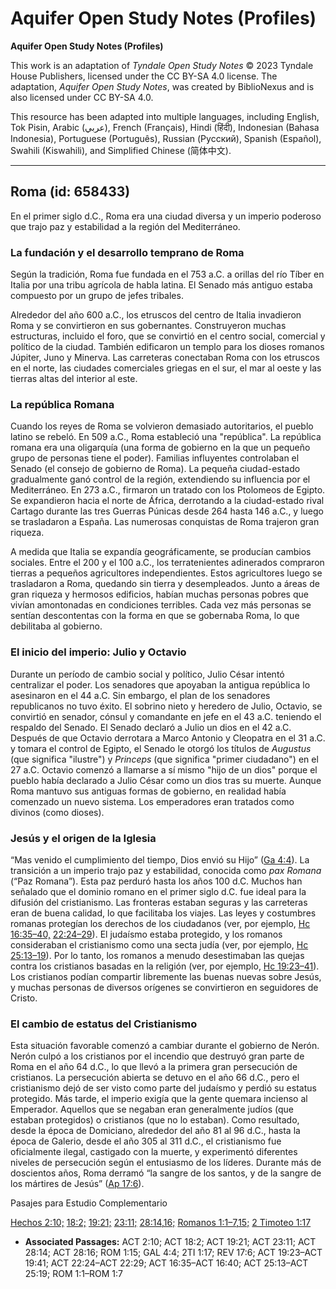 # Aquifer Open Study Notes (Profiles)

**Aquifer Open Study Notes (Profiles)**

This work is an adaptation of *Tyndale Open Study Notes* © 2023 Tyndale House Publishers, licensed under the CC BY\-SA 4\.0 license. The adaptation, *Aquifer Open Study Notes*, was created by BiblioNexus and is also licensed under CC BY\-SA 4\.0\.

This resource has been adapted into multiple languages, including English, Tok Pisin, Arabic (عربي), French (Français), Hindi (हिंदी), Indonesian (Bahasa Indonesia), Portuguese (Português), Russian (Русский), Spanish (Español), Swahili (Kiswahili), and Simplified Chinese (简体中文).



--------------------------------

## Roma (id: 658433)

En el primer siglo d.C., Roma era una ciudad diversa y un imperio poderoso que trajo paz y estabilidad a la región del Mediterráneo.

### La fundación y el desarrollo temprano de Roma

Según la tradición, Roma fue fundada en el 753 a.C. a orillas del río Tíber en Italia por una tribu agrícola de habla latina. El Senado más antiguo estaba compuesto por un grupo de jefes tribales.

Alrededor del año 600 a.C., los etruscos del centro de Italia invadieron Roma y se convirtieron en sus gobernantes. Construyeron muchas estructuras, incluido el foro, que se convirtió en el centro social, comercial y político de la ciudad. También edificaron un templo para los dioses romanos Júpiter, Juno y Minerva. Las carreteras conectaban Roma con los etruscos en el norte, las ciudades comerciales griegas en el sur, el mar al oeste y las tierras altas del interior al este.

### La república Romana

Cuando los reyes de Roma se volvieron demasiado autoritarios, el pueblo latino se rebeló. En 509 a.C., Roma estableció una "república". La república romana era una oligarquía (una forma de gobierno en la que un pequeño grupo de personas tiene el poder). Familias influyentes controlaban el Senado (el consejo de gobierno de Roma). La pequeña ciudad\-estado gradualmente ganó control de la región, extendiendo su influencia por el Mediterráneo. En 273 a.C., firmaron un tratado con los Ptolomeos de Egipto. Se expandieron hacia el norte de África, derrotando a la ciudad\-estado rival Cartago durante las tres Guerras Púnicas desde 264 hasta 146 a.C., y luego se trasladaron a España. Las numerosas conquistas de Roma trajeron gran riqueza.

A medida que Italia se expandía geográficamente, se producían cambios sociales. Entre el 200 y el 100 a.C., los terratenientes adinerados compraron tierras a pequeños agricultores independientes. Estos agricultores luego se trasladaron a Roma, quedando sin tierra y desempleados. Junto a áreas de gran riqueza y hermosos edificios, habían muchas personas pobres que vivían amontonadas en condiciones terribles. Cada vez más personas se sentían descontentas con la forma en que se gobernaba Roma, lo que debilitaba al gobierno.

### El inicio del imperio: Julio y Octavio

Durante un período de cambio social y político, Julio César intentó centralizar el poder. Los senadores que apoyaban la antigua república lo asesinaron en el 44 a.C. Sin embargo, el plan de los senadores republicanos no tuvo éxito. El sobrino nieto y heredero de Julio, Octavio, se convirtió en senador, cónsul y comandante en jefe en el 43 a.C. teniendo el respaldo del Senado. El Senado declaró a Julio un dios en el 42 a.C. Después de que Octavio derrotara a Marco Antonio y Cleopatra en el 31 a.C. y tomara el control de Egipto, el Senado le otorgó los títulos de *Augustus* (que significa "ilustre") y *Princeps* (que significa "primer ciudadano") en el 27 a.C. Octavio comenzó a llamarse a sí mismo "hijo de un dios" porque el pueblo había declarado a Julio César como un dios tras su muerte. Aunque Roma mantuvo sus antiguas formas de gobierno, en realidad había comenzado un nuevo sistema. Los emperadores eran tratados como divinos (como dioses).

### Jesús y el origen de la Iglesia

“Mas venido el cumplimiento del tiempo, Dios envió su Hijo” ([Ga 4:4](https://ref.ly/Gal4:4)). La transición a un imperio trajo paz y estabilidad, conocida como *pax Romana* (“Paz Romana”). Esta paz perduró hasta los años 100 d.C. Muchos han señalado que el dominio romano en el primer siglo d.C. fue ideal para la difusión del cristianismo. Las fronteras estaban seguras y las carreteras eran de buena calidad, lo que facilitaba los viajes. Las leyes y costumbres romanas protegían los derechos de los ciudadanos (ver, por ejemplo, [Hc 16:35–40,](https://ref.ly/Acts16:35-Acts16:40) [22:24–29](https://ref.ly/Acts22:24-Acts22:29)). El judaísmo estaba protegido, y los romanos consideraban el cristianismo como una secta judía (ver, por ejemplo, [Hc 25:13–19](https://ref.ly/Acts25:13-Acts25:19)). Por lo tanto, los romanos a menudo desestimaban las quejas contra los cristianos basadas en la religión (ver, por ejemplo, [Hc 19:23–41](https://ref.ly/Acts19:23-Acts19:41)). Los cristianos podían compartir libremente las buenas nuevas sobre Jesús, y muchas personas de diversos orígenes se convirtieron en seguidores de Cristo.

### El cambio de estatus del Cristianismo

Esta situación favorable comenzó a cambiar durante el gobierno de Nerón. Nerón culpó a los cristianos por el incendio que destruyó gran parte de Roma en el año 64 d.C., lo que llevó a la primera gran persecución de cristianos. La persecución abierta se detuvo en el año 66 d.C., pero el cristianismo dejó de ser visto como parte del judaísmo y perdió su estatus protegido. Más tarde, el imperio exigía que la gente quemara incienso al Emperador. Aquellos que se negaban eran generalmente judíos (que estaban protegidos) o cristianos (que no lo estaban). Como resultado, desde la época de Domiciano, alrededor del año 81 al 96 d.C., hasta la época de Galerio, desde el año 305 al 311 d.C., el cristianismo fue oficialmente ilegal, castigado con la muerte, y experimentó diferentes niveles de persecución según el entusiasmo de los líderes. Durante más de doscientos años, Roma derramó “la sangre de los santos, y de la sangre de los mártires de Jesús” ([Ap 17:6](https://ref.ly/Rev17:6)).

Pasajes para Estudio Complementario

[Hechos 2:10;](https://ref.ly/Acts2:10) [18:2;](https://ref.ly/Acts18:2) [19:21;](https://ref.ly/Acts19:21) [23:11;](https://ref.ly/Acts23:11) [28:14](https://ref.ly/Acts28:14),[16;](https://ref.ly/Acts28:16) [Romanos 1:1–7](https://ref.ly/Rom1:1-Rom1:7),[15;](https://ref.ly/Rom1:15) [2 Timoteo 1:17](https://ref.ly/2Tim1:17)

* **Associated Passages:** ACT 2:10; ACT 18:2; ACT 19:21; ACT 23:11; ACT 28:14; ACT 28:16; ROM 1:15; GAL 4:4; 2TI 1:17; REV 17:6; ACT 19:23–ACT 19:41; ACT 22:24–ACT 22:29; ACT 16:35–ACT 16:40; ACT 25:13–ACT 25:19; ROM 1:1–ROM 1:7

